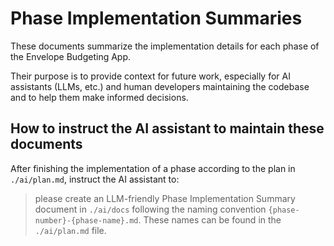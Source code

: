 # Phase Implementation Summaries

These documents summarize the implementation details for each phase of the Envelope Budgeting App.

Their purpose is to provide context for future work, especially for  AI assistants (LLMs, etc.) and human developers maintaining the codebase and to help them make informed decisions.


## How to instruct the AI assistant to maintain these documents
After finishing the implementation of a phase according to the plan in `./ai/plan.md`, instruct the AI assistant to:

> please create an LLM-friendly Phase Implementation Summary document in `./ai/docs` following the naming convention `{phase-number}-{phase-name}.md`. These names can be found in the `./ai/plan.md` file.
